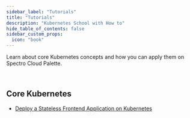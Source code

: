 ```yaml
---
sidebar_label: "Tutorials"
title: "Tutorials"
description: "Kubernetes School with How to"
hide_table_of_contents: false
sidebar_custom_props: 
  icon: "book"
---
```



Learn about core Kubernetes concepts and how you can apply them on Spectro Cloud Palette.

<br />


## Core Kubernetes

- [Deploy a Stateless Frontend Application on Kubernetes](deploy-stateless-frontend-app.md)

